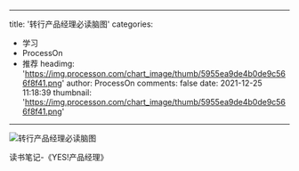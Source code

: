 
---
title: '转行产品经理必读脑图'
categories: 
 - 学习
 - ProcessOn
 - 推荐
headimg: 'https://img.processon.com/chart_image/thumb/5955ea9de4b0de9c566f8f41.png'
author: ProcessOn
comments: false
date: 2021-12-25 11:18:39
thumbnail: 'https://img.processon.com/chart_image/thumb/5955ea9de4b0de9c566f8f41.png'
---

<div>   
<img class="thumb" alt="转行产品经理必读脑图" src="https://img.processon.com/chart_image/thumb/5955ea9de4b0de9c566f8f41.png" referrerpolicy="no-referrer">
<p>读书笔记-《YES!产品经理》</p>  
</div>
            
